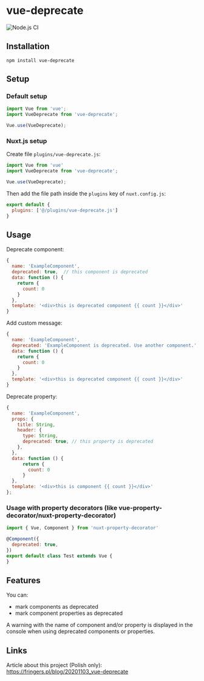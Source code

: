 # vue-deprecate

![Node.js CI](https://github.com/fringers/vue-deprecate/workflows/Node.js%20CI/badge.svg?branch=master)

## Installation

```
npm install vue-deprecate
```

## Setup

### Default setup

```js
import Vue from 'vue';
import VueDeprecate from 'vue-deprecate';

Vue.use(VueDeprecate);
```


### Nuxt.js setup

Create file `plugins/vue-deprecate.js`:
```js
import Vue from 'vue'
import VueDeprecate from 'vue-deprecate';

Vue.use(VueDeprecate);
```
Then add the file path inside the `plugins` key of `nuxt.config.js`:
```js
export default {
  plugins: ['@/plugins/vue-deprecate.js']
}
```

## Usage

Deprecate component:
```js
{
  name: 'ExampleComponent',
  deprecated: true,  // this component is deprecated
  data: function () {
    return {
      count: 0
    }
  },
  template: '<div>this is deprecated component {{ count }}</div>'
}
```

Add custom message:
```js
{
  name: 'ExampleComponent',
  deprecated: 'ExampleComponent is deprecated. Use another component.',  // this component is deprecated
  data: function () {
    return {
      count: 0
    }
  },
  template: '<div>this is deprecated component {{ count }}</div>'
}
```

Deprecate property:
```js
{
  name: 'ExampleComponent',
  props: {
    title: String,
    header: {
      type: String,
      deprecated: true, // this property is deprecated
    },
  },
  data: function () {
      return {
        count: 0
      }
  },
  template: '<div>this is component {{ count }}</div>'
};
```

### Usage with property decorators (like vue-property-decorator/nuxt-property-decorator)

```js
import { Vue, Component } from 'nuxt-property-decorator'

@Component({
  deprecated: true,
})
export default class Test extends Vue {
}
```


## Features

You can:
- mark components as deprecated
- mark component properties as deprecated

A warning with the name of component and/or property is displayed in the console when using deprecated components or properties. 


## Links

Article about this project (Polish only): https://fringers.pl/blog/20201103_vue-deprecate


